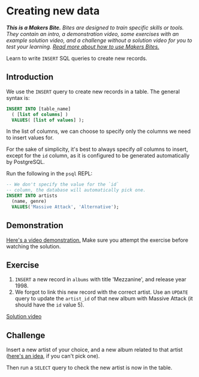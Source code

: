 # Creating new data

_**This is a Makers Bite.** Bites are designed to train specific skills or
tools. They contain an intro, a demonstration video, some exercises with an
example solution video, and a challenge without a solution video for you to test
your learning. [Read more about how to use Makers
Bites.](https://github.com/makersacademy/course/blob/main/labels/bites.md)_

Learn to write `INSERT` SQL queries to create new records.

## Introduction

We use the `INSERT` query to create new records in a table. The general syntax is:

```sql
INSERT INTO [table_name]
  ( [list of columns] )
  VALUES( [list of values] );
```

In the list of columns, we can choose to specify only the columns we need to insert values for.

For the sake of simplicity, it's best to always specify _all_ columns to insert, except for the `id` column, as it is configured to be generated automatically by PostgreSQL.

Run the following in the `psql` REPL:
```sql
-- We don't specify the value for the `id`
-- column, the database will automatically pick one.
INSERT INTO artists 
  (name, genre)
  VALUES('Massive Attack', 'Alternative');
```

## Demonstration

[Here's a video demonstration.](https://www.youtube.com/watch?v=9wT1FVQbPZw&t=2218s) Make sure you attempt the exercise before watching the solution.

## Exercise

1. `INSERT` a new record in `albums` with title 'Mezzanine', and release year 1998.
2. We forgot to link this new record with the correct artist. Use an `UPDATE` query to update the `artist_id` of that new album with Massive Attack (it should have the `id` value 5).

[Solution video](https://www.youtube.com/watch?v=9wT1FVQbPZw&t=2385s)

## Challenge

Insert a new artist of your choice, and a new album related to that artist ([here's an idea](https://en.wikipedia.org/wiki/OK_Computer), if you can't pick one).

Then run a `SELECT` query to check the new artist is now in the table.
